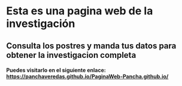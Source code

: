 # Esta es una pagina web de la investigación
## Consulta los postres y manda tus datos para obtener la investigacion completa 
#### Puedes visitarlo en el siguiente enlace: https://panchaveredas.github.io/PaginaWeb-Pancha.github.io/ 
